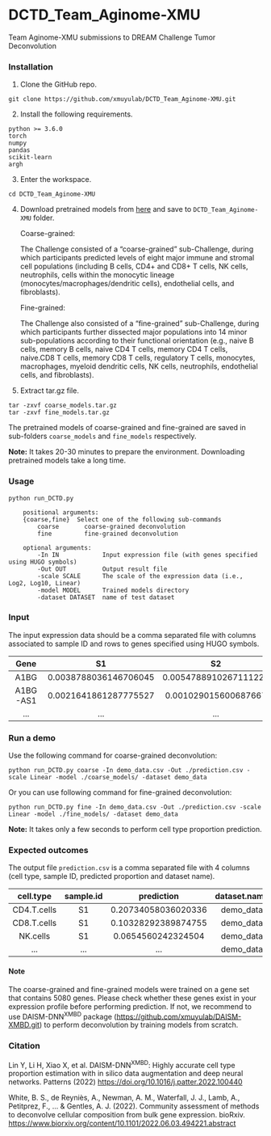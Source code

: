 # DCTD_Team_Aginome-XMU
Team Aginome-XMU submissions to DREAM Challenge Tumor Deconvolution

### Installation
1. Clone the GitHub repo.
```
git clone https://github.com/xmuyulab/DCTD_Team_Aginome-XMU.git
```   
2. Install the following requirements.
```
python >= 3.6.0
torch 
numpy
pandas
scikit-learn
argh
```
3. Enter the workspace.

```
cd DCTD_Team_Aginome-XMU
```

4. Download pretrained models from [here](https://doi.org/10.17632/yt79wsksg9.1) and save to ```DCTD_Team_Aginome-XMU``` folder.

    Coarse-grained:

    The Challenge consisted of a “coarse-grained” sub-Challenge, during which participants predicted levels of eight major immune and stromal cell populations (including B cells, CD4+ and CD8+ T cells, NK cells, neutrophils, cells within the monocytic lineage (monocytes/macrophages/dendritic cells), endothelial cells, and fibroblasts).

    Fine-grained:

    The Challenge also consisted of a “fine-grained” sub-Challenge, during which participants further dissected major populations into 14 minor sub-populations according to their functional orientation (e.g., naive B cells, memory B cells, naive CD4 T cells, memory CD4 T cells, naive.CD8 T cells, memory CD8 T cells, regulatory T cells, monocytes, macrophages, myeloid dendritic cells, NK cells, neutrophils, endothelial cells, and fibroblasts).

5. Extract tar.gz file.
```
tar -zxvf coarse_models.tar.gz
tar -zxvf fine_models.tar.gz
```
The pretrained models of coarse-grained and fine-grained are saved in sub-folders ```coarse_models``` and ```fine_models``` respectively.


**Note:** It takes 20-30 minutes to prepare the environment. Downloading pretrained models take a long time.
### Usage
```
python run_DCTD.py 

    positional arguments:
    {coarse,fine}  Select one of the following sub-commands
        coarse       coarse-grained deconvolution
        fine         fine-grained deconvolution
    
    optional arguments:
        -In IN            Input expression file (with genes specified using HUGO symbols)
        -Out OUT          Output result file
        -scale SCALE      The scale of the expression data (i.e., Log2, Log10, Linear)
        -model MODEL      Trained models directory
        -dataset DATASET  name of test dataset
```
### Input
The input expression data should be a comma separated file with columns associated to sample ID and rows to genes specified using HUGO symbols.

| Gene      | S1 | S2     |...|
   | :----:        |    :----:   |          :---: |:---:|
   |A1BG|0.0038788036146706045|0.0054788910267111225|...|
   |A1BG-AS1|0.0021641861287775527|0.001029015600687667|...|
   |...|...|...|...|
### Run a demo

Use the following command for coarse-grained deconvolution:
   ```
   python run_DCTD.py coarse -In demo_data.csv -Out ./prediction.csv -scale Linear -model ./coarse_models/ -dataset demo_data
   ```

   Or you can use following command for fine-grained deconvolution:

   ```
   python run_DCTD.py fine -In demo_data.csv -Out ./prediction.csv -scale Linear -model ./fine_models/ -dataset demo_data
   ```

   **Note:** It takes only a few seconds to perform cell type proportion prediction.
### Expected outcomes

The output file ```prediction.csv``` is a comma separated file with 4 columns (cell type, sample ID, predicted proportion and dataset name).

   | cell.type      | sample.id | prediction     |dataset.name|
   | :----:        |    :----:   |          :---: |:---:|
   |CD4.T.cells|S1|0.20734058036020336|demo_data|
   |CD8.T.cells|S1|0.10328292389874755|demo_data|
   |NK.cells|S1|0.0654560242324504|demo_data|
   |...|...|...|demo_data|

#### Note

The coarse-grained and fine-grained models were trained on a gene set that contains 5080 genes. Please check whether these genes exist in your expression profile before performing prediction. If not, we recommend to use DAISM-DNN<sup>XMBD</sup> package (https://github.com/xmuyulab/DAISM-XMBD.git) to perform deconvolution by training models from scratch.
### Citation
Lin Y, Li H, Xiao X, et al. DAISM-DNN<sup>XMBD</sup>: Highly accurate cell type proportion estimation with in silico data augmentation and deep neural networks. Patterns (2022) https://doi.org/10.1016/j.patter.2022.100440

White, B. S., de Reyniès, A., Newman, A. M., Waterfall, J. J., Lamb, A., Petitprez, F., ... & Gentles, A. J. (2022). Community assessment of methods to deconvolve cellular composition from bulk gene expression. bioRxiv. https://www.biorxiv.org/content/10.1101/2022.06.03.494221.abstract